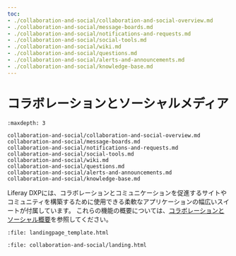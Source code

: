 ```yaml
---
toc:
- ./collaboration-and-social/collaboration-and-social-overview.md
- ./collaboration-and-social/message-boards.md
- ./collaboration-and-social/notifications-and-requests.md
- ./collaboration-and-social/social-tools.md
- ./collaboration-and-social/wiki.md
- ./collaboration-and-social/questions.md
- ./collaboration-and-social/alerts-and-announcements.md
- ./collaboration-and-social/knowledge-base.md
---
```

# コラボレーションとソーシャルメディア

```{toctree}
:maxdepth: 3

collaboration-and-social/collaboration-and-social-overview.md
collaboration-and-social/message-boards.md
collaboration-and-social/notifications-and-requests.md
collaboration-and-social/social-tools.md
collaboration-and-social/wiki.md
collaboration-and-social/questions.md
collaboration-and-social/alerts-and-announcements.md
collaboration-and-social/knowledge-base.md
```

Liferay DXPには、コラボレーションとコミュニケーションを促進するサイトやコミュニティを構築するために使用できる柔軟なアプリケーションの幅広いスイートが付属しています。 これらの機能の概要については、[コラボレーションとソーシャル概要](./collaboration-and-social/collaboration-and-social-overview.md)を参照してください。

```{raw} html
:file: landingpage_template.html
```

```{raw} html
:file: collaboration-and-social/landing.html
```
